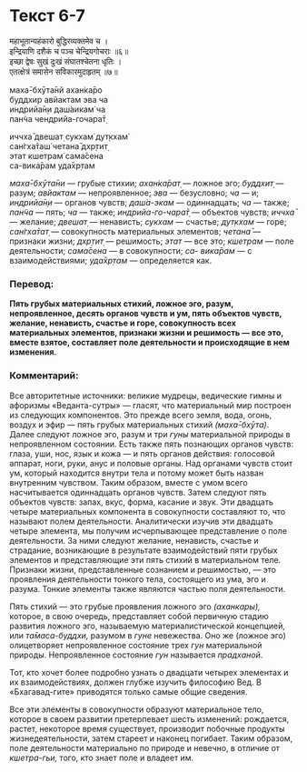 # Текст 6-7

महाभूतान्यहंकारो बुद्धिरव्यक्तमेव च ।  
इन्द्रियाणि दशैकं च पञ्च चेन्द्रियगोचराः ॥६॥   
इच्छा द्वेषः सुखं दुःखं संघातश्चेतना धृतिः ।  
एतत्क्षेत्रं समासेन सविकारमुदाहृतम् ॥७॥

маха̄-бхӯта̄нй ахан̇ка̄ро  
буддхир авйактам эва ча  
индрийа̄н̣и даш́аикам̇ ча  
пан̃ча чендрийа-гочара̄т̣  

иччха̄ двешат̣ сукхам̇ дут̣кхам̇  
сан̇гха̄таш́ четана̄ дхр̣тит̣  
этат кшетрам̇ сама̄сена  
са-вика̄рам уда̄хр̣там

_маха̄-бхӯта̄ни_ — грубые стихии; _ахан̇ка̄рат̣_ — ложное эго; _буддхит̣_ — разум; _авйактам_ — непроявленное; _эва_ — безусловно; _ча_ — и; _индрийа̄н̣и_ — органов чувств; _даш́а-экам_ — одиннадцать; _ча_ — также; _пан̃ча_ — пять; _ча_ — также; _индрийа-го-чара̄т̣_ — объектов чувств; _иччха̄_ — желание; _двешат̣_ — ненависть; _сукхам_ — счастье; _дут̣кхам_ — горе; _сан̇гха̄тат̣_ — совокупность материальных элементов; _четана̄_ — признаки жизни; _дхр̣тит̣_ — решимость; _этат_ — все это; _кшетрам_ — поле деятельности; _сама̄сена_ — в совокупности; _са- вика̄рам_ — с взаимодействиями; _уда̄хр̣там_ — определяется как.

### Перевод:

**Пять грубых материальных стихий, ложное эго, разум, непроявленное, десять органов чувств и ум, пять объектов чувств, желание, ненависть, счастье и горе, совокупность всех материальных элементов, признаки жизни и решимость — все это, вместе взятое, составляет поле деятельности и происходящие в нем изменения.**

### Комментарий:

Все авторитетные источники: великие мудрецы, ведические гимны и афоризмы «Веданта-сутры» — гласят, что материальный мир построен из следующих компонентов. Это прежде всего земля, вода, огонь, воздух и эфир — пять грубых материальных стихий _(маха̄-бхӯта)_. Далее следуют ложное эго, разум и три _гуны_ материальной природы в непроявленном состоянии. Есть также пять познающих органов чувств: глаза, уши, нос, язык и кожа — и пять органов действия: голосовой аппарат, ноги, руки, анус и половые органы. Над органами чувств стоит ум, который находится внутри тела и потому может быть назван внутренним чувством. Таким образом, вместе с умом всего насчитывается одиннадцать органов чувств. Затем следуют пять объектов чувств: запах, вкус, форма, касание и звук. Эти двадцать четыре материальных компонента в совокупности составляют то, что называют полем деятельности. Аналитически изучив эти двадцать четыре элемента, мы получим исчерпывающее представление о поле деятельности. За ними следуют желание, ненависть, счастье и страдание, возникающие в результате взаимодействий пяти грубых элементов и представляющие эти пять стихий в материальном теле. Признаки жизни, представленные сознанием и решимостью, — это проявления деятельности тонкого тела, состоящего из ума, эго и разума. Тонкие элементы также являются частью поля деятельности.

Пять стихий — это грубые проявления ложного эго _(аханкары),_ которое, в свою очередь, представляет собой первичную стадию развития ложного эго, называемую материалистической концепцией, или _та̄маса-буддхи,_ разумом в _гуне_ невежества. Оно же (ложное эго) олицетворяет непроявленное состояние трех _гун_ материальной природы. Непроявленное состояние _гун_ называется _прадханой_.

Тот, кто хочет более подробно узнать о двадцати четырех элементах и их взаимодействиях, должен глубже изучить философию Вед. В «Бхагавад-гите» приводятся только самые общие сведения.

Все эти элементы в совокупности образуют материальное тело, которое в своем развитии претерпевает шесть изменений: рождается, растет, некоторое время существует, производит побочные продукты жизнедеятельности, затем стареет и наконец погибает. Таким образом, поле деятельности материально по природе и невечно, в отличие от _кшетра-гьи,_ того, кто знает поле и владеет им.